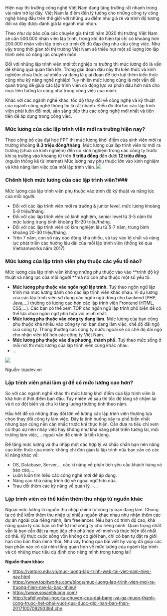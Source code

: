 Hiện nay thị trường công nghệ Việt Nam đang tăng trưởng rất nhanh trong vài năm trở lại đây. Việt Nam là điểm đến lý tưởng cho những công ty công nghệ hàng đầu trên thế giới với những ưu điểm như giá rẻ và trình độ tương đối và đây được đánh giá là ngành mũi nhọn.

Theo như dự báo của các chuyên gia thì tới năm 2020 thị  trường Việt Nam sẽ cần 500.000 nhân viên lập trình, trong khi đó hiện tại chỉ có khoảng hơn 200.000 nhân viên lập trình có trình độ đủ đáp ứng nhu cầu công việc. Như vậy trong thời gian tới thị trường Việt Nam sẽ thiếu hụt một số lượng lớn lập trình viên có năng lực chuyên môn.

Đối với những lập trình viên mới tốt nghiệp ra trường thì mức lương đó là vấn đề không quá quan tâm lớn. Trong giai đoạn đầu này thì kiến thức và kinh nghiệm chưa thực sự nhiều và đang là giai đoạn để tích luỹ thêm kiến thức cũng như kỹ năng nghề nghiệp!
Tuy nhiên mức lương cũng là một vấn đề quan trọng để giúp các lập trình viên có động lực và phấn đấu hơn nữa cho mục tiêu tương lai cũng như trong công việc của mình.

Khác với các ngành nghề khác, tốc độ thay đổi về công nghệ và kỹ thuật của ngành công nghệ thông tin là rất nhanh. Điều đó đòi hỏi các lập trình viên phải luôn đổi mới, sẵn sàng tiếp thu các công nghệ mới nhất và tiên tiến để áp dụng trong công việc.
### Mức lương của các lập trình viên mới ra trường hiện nay?
Theo công bố của đại học FPT thì mức lương khởi điểm của sinh viên mới ra trường khoảng **8.3 triệu đồng/tháng**.
Mức lương của lập trình viên từ mới ra trường (chưa có kinh nghiệm) đến có kinh nghiệm trong các công ty trước khi ra trường vào khoảng từ trên **5 triệu đồng** đến dưới **12 triệu đồng.** (nguồn thống kê từ Internet)
Mức lương này phụ thuộc lớn vào kinh nghiệm và khả năng làm việc của mỗi lập trình viên.
![](https://images.viblo.asia/b43dd9f8-4813-48bc-88e8-05147023a669.jpg)

### Chênh lệch mức lương của các lập trình viên?### 
Mức lương của lập trình viên phụ thuộc vào trình độ kỹ thuật và năng lực của mỗi người.
- Đối với các lập trình viên mới ra trường & junior level, mức lương khoảng 5-8 triệu/tháng.
- Đối với các lập trình viên có kinh nghiệm, senior level từ 3-5 năm thì mức lương trung bình khoảng 15-20 triệu/tháng.
- Đối với các lập trình viên có kim nghiệm lâu từ 5-7 năm, trung bình khoảng 20-30 triệu/tháng.
- Trên 7 năm, con số này dao động khá nhiều, và tuỳ vào tố chất và năng lực phát triển các hướng lâu dài của mỗi lập trình viên
(thống kê qua Vietnamworks năm 2017)

### Mức lương của lập trình viên phụ thuộc các yếu tố nào?
Mức lương của lập trình viên không những phụ thuộc vào vào **trình độ kỹ thuật và năng lực của mỗi người **mà nó còn phụ thuộc một số yếu tố.
- **Mức lương phụ thuộc vào ngôn ngữ lập trình.** Tuỳ theo ngôn ngữ lập trình mà mức lương dành cho các lập trình viên khác nhau. Ví dụ lương của các lập trình viên sử dụng các ngôn ngữ dùng cho backend (PHP, Java,...) thường có lương cao hơn các lập trình viên Frontend (HTML, CSS,...). Các bạn có thể xem TOP các ngôn ngữ lập trình phổ biến để có thể lựa chọn ngôn ngữ phù hợp với mình nhất.
- **Mức lương phụ thuộc vào công ty đang làm.** Mức lương của bạn cũng phụ thuộc khá nhiều vào công ty nơi bạn đang làm việc, chế độ đãi ngộ của công ty. Thông thường các công ty nước ngoài sẽ có chế độ đãi ngộ cho nhân viên tốt hơn các công ty Việt Nam.
- **Mức lương phụ thuộc vào địa phương, thành phố.** Tuỳ theo mức sống ở mỗi nơi thì mức lương của lập trình viên cũng khác nhau.
- ...

![](https://images.viblo.asia/9b8f2516-b5be-4ab0-8c78-a56ea7729831.jpg)

Nguồn: topdev.vn
### Lập trình viên phải làm gì để có mức lương cao hơn?
So với các ngành nghề khác thì mức lương khởi điểm của lập trình viên là khá hơn ở thời điểm ban đầu. Tuy nhiên về sau thì tốc độ tăng sẽ chậm lại và ít có đột biến và chu kì tăng lương thường tính theo năm.

Hầu hết để có những thay đổi lớn về lương các lập trình viên thường lựa chọn thay đổi công ty làm việc. Đây là tình huống xảy ra phổ biến nhất nhưng bạn cũng nên cân nhắc trước khi thực hiện. Cần đưa ra tiêu chí xem có thực sự nên nhảy việc hay không như khả năng phát triển tương lai, môi trường làm việc,... ngoài vấn đề chính là tiền lương.

Để tăng mức lương và thu nhập một các hợp lý và chắc chắn bạn nên nâng cao kiến thức của mình: không chỉ đơn giản là lập trình nữa bạn cần có các kĩ năng khác về: 
- OS, Database, Server,... các kĩ năng về phân tích yêu cầu khách hàng và báo cáo,...
- Luôn luôn tìm hiểu các công nghệ mới để áp dụng.
- Nâng cao khả năng trình độ về ngoại ngữ hơn nữa.
- Trau dồi thêm các kỹ năng về quản lý.
-...
### Lập trình viên có thể kiếm thêm thu nhập từ nguồn khác
Ngoài mức lương là nguồn thu nhập chính từ công ty bạn đang làm. Chúng ta có thể kiếm thêm thu nhập từ nhiều nguồn khác nhau như nhận thêm các dự án ngoài của riêng mình, làm freelancer. Nếu bạn có trình độ cao, khả năng quản lý các bạn có thể tự mở công ty cho riêng mình. Quan trọng nhất vẫn là bạn cần đặt ra mục tiêu cho phù hợp với mình và thực hiện tốt nhất có thể. Kỳ thực cuộc sống vốn không có giới hạn, chỉ có bạn tự đặt ra giới hạn cho bản thân mình thôi.
Như vậy thông qua bài viết hy vọng đã giúp các bạn phần nào có cái nhìn tổng quan hơn về mức lương của ngành lập trình và có những mục tiêu dự định cho riêng mình trong tương lai!

**Nguồn tham khảo:**
- https://vietpro.edu.vn/muc-luong-lap-trinh-web-tai-viet-nam-hien-nay.html
- https://www.topitworks.com/blogs/muc-luong-lap-trinh-vien-moi-ra-truong-hien-nay-la-bao-nhieu/
- https://www.sosanhluong.com/
- http://cafef.vn/bai-hoc-tu-chuyen-cua-dai-bang-va-ga-muon-thanh-cong-truoc-het-phai-vuot-qua-duoc-gioi-han-ban-than-2017100708293384.chn